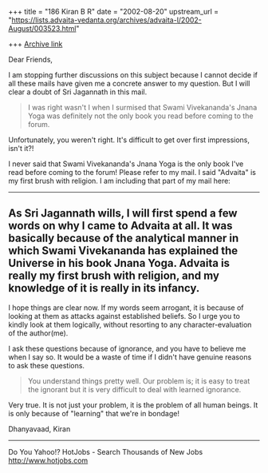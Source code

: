 +++
title = "186 Kiran B R"
date = "2002-08-20"
upstream_url = "https://lists.advaita-vedanta.org/archives/advaita-l/2002-August/003523.html"

+++
[Archive link](https://lists.advaita-vedanta.org/archives/advaita-l/2002-August/003523.html)

Dear Friends,

I am stopping further discussions on this subject
because I cannot decide if all these mails have given
me a concrete answer to my question. But I will clear
a doubt of Sri Jagannath in this mail.

> I was right wasn't I when I surmised that Swami
> Vivekananda's Jnana Yoga was definitely not the only
> book you read before coming to the forum.
>

Unfortunately, you weren't right. It's difficult to
get over first impressions, isn't it?!

I never said that Swami Vivekananda's Jnana Yoga is
the only book I've read before coming to the forum!
Please refer to my mail. I said "Advaita" is my first
brush with religion. I am including that part of my
mail here:

------
As Sri Jagannath wills, I will first spend a few words
on why I came to Advaita at all. It was basically
because of the analytical manner in which Swami
Vivekananda has explained the Universe in his book
Jnana Yoga. Advaita is really my first brush with
religion, and my knowledge of it is really in its
infancy.
------

I hope things are clear now. If my words seem
arrogant, it is because of looking at them as attacks
against established beliefs. So I urge you to kindly
look at them logically, without resorting to any
character-evaluation of the author(me).

I ask these questions because of ignorance, and you
have to believe me when I say so. It would be a waste
of time if I didn't have genuine reasons to ask these
questions.

> You understand things pretty well. Our problem is;
> it
> is easy to treat the ignorant but it is very
> difficult
> to deal with learned ignorance.

Very true. It is not just your problem, it is the
problem of all human beings. It is only because of
"learning" that we're in bondage!

Dhanyavaad,
Kiran

__________________________________________________
Do You Yahoo!?
HotJobs - Search Thousands of New Jobs
http://www.hotjobs.com

